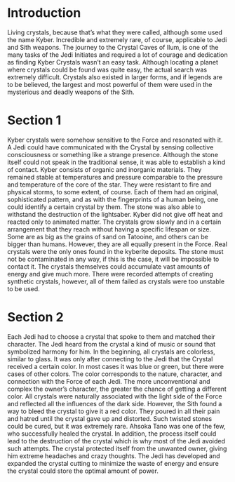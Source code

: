 # Introduction

Living crystals, because that’s what they were called, although some used the name Kyber.
Incredible and extremely rare, of course, applicable to Jedi and Sith weapons.
The journey to the Crystal Caves of Ilum,  is one of the many tasks of the Jedi Initiates and required a lot of courage and dedication as finding Kyber Crystals wasn’t an easy task.
Although locating a planet where crystals could be found was quite easy, the actual search was extremely difficult.
Crystals also existed in larger forms, and if legends are to be believed, the largest and most powerful of them were used in the mysterious and deadly weapons of the Sith.

# Section 1

Kyber crystals were somehow sensitive to the Force and resonated with it.
A Jedi could have communicated with the Crystal by sensing collective consciousness or something like a strange presence.
Although the stone itself could not speak in the traditional sense, it was able to establish a kind of contact.
Kyber consists of organic and inorganic materials.
They remained stable at temperatures and pressure comparable to the pressure and temperature of the core of the star.
They were resistant to fire and physical storms, to some extent, of course.
Each of them had an original, sophisticated pattern, and as with the fingerprints of a human being, one could identify a certain crystal by them.
The stone was also able to withstand the destruction of the lightsaber.
Kyber did not give off heat and reacted only to animated matter.
The crystals grow slowly and in a certain arrangement that they reach without having a specific lifespan or size.
Some are as big as the grains of sand on Tatooine, and others can be bigger than humans.
However, they are all equally present in the Force.
Real crystals were the only ones found in the kyberite deposits.
The stone must not be contaminated in any way, if this is the case, it will be impossible to contact it.
The crystals themselves could accumulate vast amounts of energy and give much more.
There were recorded attempts of creating synthetic crystals, however, all of them failed as crystals were too unstable to be used.

# Section 2

Each Jedi had to choose a crystal that spoke to them and matched their character.
The Jedi heard from the crystal a kind of music or sound that symbolized harmony for him.
In the beginning, all crystals are colorless, similar to glass.
It was only after connecting to the Jedi that the Crystal received a certain color.
In most cases it was blue or green, but there were cases of other colors.
The color corresponds to the nature, character, and connection with the Force of each Jedi.
The more unconventional and complex the owner’s character, the greater the chance of getting a different color.
All crystals were naturally associated with the light side of the Force and reflected all the influences of the dark side.
However, the Sith found a way to bleed the crystal to give it a red color.
They poured in all their pain and hatred until the crystal gave up and distorted.
Such twisted stones could be cured, but it was extremely rare.
Ahsoka Tano was one of the few, who successfully healed the crystal.
In addition, the process itself could lead to the destruction of the crystal which is why most of the Jedi avoided such attempts.
The crystal protected itself from the unwanted owner, giving him extreme headaches and crazy thoughts.
The Jedi has developed and expanded the crystal cutting to minimize the waste of energy and ensure the crystal could store the optimal amount of power.
